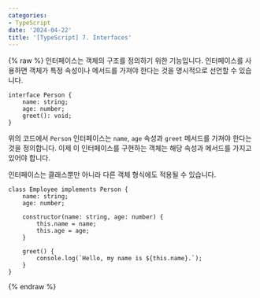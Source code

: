 ```yaml
---
categories:
- TypeScript
date: '2024-04-22'
title: '[TypeScript] 7. Interfaces'
---
```


{% raw %}
인터페이스는 객체의 구조를 정의하기 위한 기능입니다. 인터페이스를 사용하면 객체가 특정 속성이나 메서드를 가져야 한다는 것을 명시적으로 선언할 수 있습니다.

```
interface Person {
    name: string;
    age: number;
    greet(): void;
}
```

위의 코드에서 `Person` 인터페이스는 `name`, `age` 속성과 `greet` 메서드를 가져야 한다는 것을 정의합니다. 이제 이 인터페이스를 구현하는 객체는 해당 속성과 메서드를 가지고 있어야 합니다.

인터페이스는 클래스뿐만 아니라 다른 객체 형식에도 적용될 수 있습니다.
```
class Employee implements Person {
    name: string;
    age: number;

    constructor(name: string, age: number) {
        this.name = name;
        this.age = age;
    }

    greet() {
        console.log(`Hello, my name is ${this.name}.`);
    }
}
```
{% endraw %}
